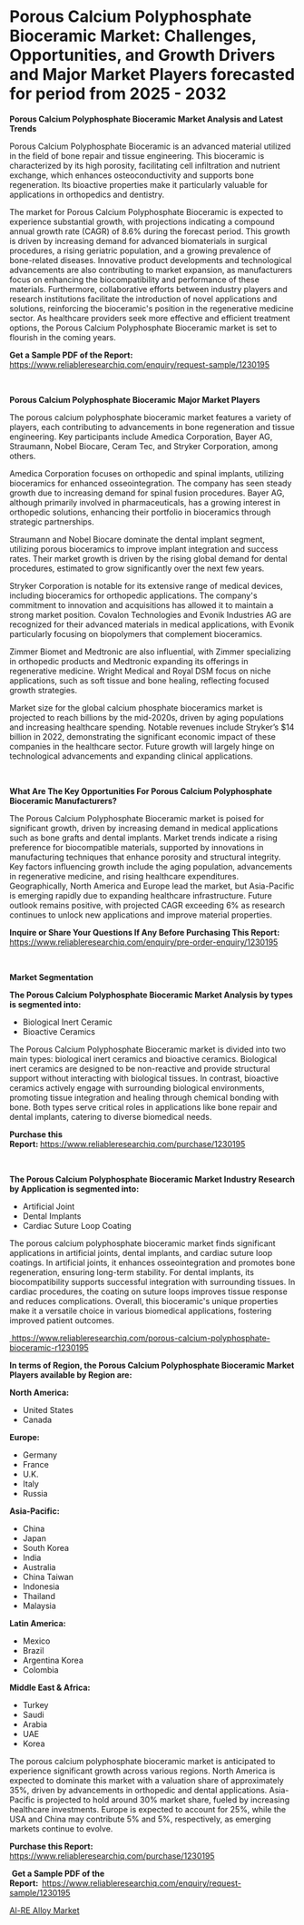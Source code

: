 <p><h1>Porous Calcium Polyphosphate Bioceramic Market: Challenges, Opportunities, and Growth Drivers and Major Market Players forecasted for period from 2025 - 2032</h1></p><p><strong>Porous Calcium Polyphosphate Bioceramic Market Analysis and Latest Trends</strong></p>
<p><p>Porous Calcium Polyphosphate Bioceramic is an advanced material utilized in the field of bone repair and tissue engineering. This bioceramic is characterized by its high porosity, facilitating cell infiltration and nutrient exchange, which enhances osteoconductivity and supports bone regeneration. Its bioactive properties make it particularly valuable for applications in orthopedics and dentistry.</p><p>The market for Porous Calcium Polyphosphate Bioceramic is expected to experience substantial growth, with projections indicating a compound annual growth rate (CAGR) of 8.6% during the forecast period. This growth is driven by increasing demand for advanced biomaterials in surgical procedures, a rising geriatric population, and a growing prevalence of bone-related diseases. Innovative product developments and technological advancements are also contributing to market expansion, as manufacturers focus on enhancing the biocompatibility and performance of these materials. Furthermore, collaborative efforts between industry players and research institutions facilitate the introduction of novel applications and solutions, reinforcing the bioceramic's position in the regenerative medicine sector. As healthcare providers seek more effective and efficient treatment options, the Porous Calcium Polyphosphate Bioceramic market is set to flourish in the coming years.</p></p>
<p><strong>Get a Sample PDF of the Report:&nbsp;</strong> <a href="https://www.reliableresearchiq.com/enquiry/request-sample/1230195?utm_campaign=2209&utm_medium=2&utm_source=Github&utm_content=ia&utm_term=03022025&utm_id=porous-calcium-polyphosphate-bioceramic">https://www.reliableresearchiq.com/enquiry/request-sample/1230195</a></p>
<p>&nbsp;</p>
<p><strong>Porous Calcium Polyphosphate Bioceramic Major Market Players</strong></p>
<p><p>The porous calcium polyphosphate bioceramic market features a variety of players, each contributing to advancements in bone regeneration and tissue engineering. Key participants include Amedica Corporation, Bayer AG, Straumann, Nobel Biocare, Ceram Tec, and Stryker Corporation, among others.</p><p>Amedica Corporation focuses on orthopedic and spinal implants, utilizing bioceramics for enhanced osseointegration. The company has seen steady growth due to increasing demand for spinal fusion procedures. Bayer AG, although primarily involved in pharmaceuticals, has a growing interest in orthopedic solutions, enhancing their portfolio in bioceramics through strategic partnerships.</p><p>Straumann and Nobel Biocare dominate the dental implant segment, utilizing porous bioceramics to improve implant integration and success rates. Their market growth is driven by the rising global demand for dental procedures, estimated to grow significantly over the next few years. </p><p>Stryker Corporation is notable for its extensive range of medical devices, including bioceramics for orthopedic applications. The company's commitment to innovation and acquisitions has allowed it to maintain a strong market position. Covalon Technologies and Evonik Industries AG are recognized for their advanced materials in medical applications, with Evonik particularly focusing on biopolymers that complement bioceramics.</p><p>Zimmer Biomet and Medtronic are also influential, with Zimmer specializing in orthopedic products and Medtronic expanding its offerings in regenerative medicine. Wright Medical and Royal DSM focus on niche applications, such as soft tissue and bone healing, reflecting focused growth strategies.</p><p>Market size for the global calcium phosphate bioceramics market is projected to reach billions by the mid-2020s, driven by aging populations and increasing healthcare spending. Notable revenues include Stryker’s $14 billion in 2022, demonstrating the significant economic impact of these companies in the healthcare sector. Future growth will largely hinge on technological advancements and expanding clinical applications.</p></p>
<p>&nbsp;</p>
<p><strong>What Are The Key Opportunities For Porous Calcium Polyphosphate Bioceramic Manufacturers?</strong></p>
<p><p>The Porous Calcium Polyphosphate Bioceramic market is poised for significant growth, driven by increasing demand in medical applications such as bone grafts and dental implants. Market trends indicate a rising preference for biocompatible materials, supported by innovations in manufacturing techniques that enhance porosity and structural integrity. Key factors influencing growth include the aging population, advancements in regenerative medicine, and rising healthcare expenditures. Geographically, North America and Europe lead the market, but Asia-Pacific is emerging rapidly due to expanding healthcare infrastructure. Future outlook remains positive, with projected CAGR exceeding 6% as research continues to unlock new applications and improve material properties.</p></p>
<p><strong>Inquire or Share Your Questions If Any Before Purchasing This Report:</strong> <a href="https://www.reliableresearchiq.com/enquiry/pre-order-enquiry/1230195?utm_campaign=2209&utm_medium=2&utm_source=Github&utm_content=ia&utm_term=03022025&utm_id=porous-calcium-polyphosphate-bioceramic">https://www.reliableresearchiq.com/enquiry/pre-order-enquiry/1230195</a></p>
<p>&nbsp;</p>
<p><strong>Market Segmentation</strong></p>
<p><strong>The Porous Calcium Polyphosphate Bioceramic Market Analysis by types is segmented into:</strong></p>
<p><ul><li>Biological Inert Ceramic</li><li>Bioactive Ceramics</li></ul></p>
<p><p>The Porous Calcium Polyphosphate Bioceramic market is divided into two main types: biological inert ceramics and bioactive ceramics. Biological inert ceramics are designed to be non-reactive and provide structural support without interacting with biological tissues. In contrast, bioactive ceramics actively engage with surrounding biological environments, promoting tissue integration and healing through chemical bonding with bone. Both types serve critical roles in applications like bone repair and dental implants, catering to diverse biomedical needs.</p></p>
<p><strong>Purchase this Report:&nbsp;</strong><a href="https://www.reliableresearchiq.com/purchase/1230195?utm_campaign=2209&utm_medium=2&utm_source=Github&utm_content=ia&utm_term=03022025&utm_id=porous-calcium-polyphosphate-bioceramic">https://www.reliableresearchiq.com/purchase/1230195</a></p>
<p>&nbsp;</p>
<p><strong>The Porous Calcium Polyphosphate Bioceramic Market Industry Research by Application is segmented into:</strong></p>
<p><ul><li>Artificial Joint</li><li>Dental Implants</li><li>Cardiac Suture Loop Coating</li></ul></p>
<p><p>The porous calcium polyphosphate bioceramic market finds significant applications in artificial joints, dental implants, and cardiac suture loop coatings. In artificial joints, it enhances osseointegration and promotes bone regeneration, ensuring long-term stability. For dental implants, its biocompatibility supports successful integration with surrounding tissues. In cardiac procedures, the coating on suture loops improves tissue response and reduces complications. Overall, this bioceramic's unique properties make it a versatile choice in various biomedical applications, fostering improved patient outcomes.</p></p>
<p><a href="https://www.reliableresearchiq.com/porous-calcium-polyphosphate-bioceramic-r1230195?utm_campaign=2209&utm_medium=2&utm_source=Github&utm_content=ia&utm_term=03022025&utm_id=porous-calcium-polyphosphate-bioceramic">&nbsp;https://www.reliableresearchiq.com/porous-calcium-polyphosphate-bioceramic-r1230195</a></p>
<p><strong>In terms of Region, the Porous Calcium Polyphosphate Bioceramic Market Players available by Region are:</strong></p>
<p>
    <p> <strong> North America: </strong>
        <ul>
            <li>United States</li>
            <li>Canada</li>
        </ul>
        </p> 
    <p> <strong> Europe: </strong>
        <ul>
            <li>Germany</li>
            <li>France</li>
            <li>U.K.</li>
            <li>Italy</li>
            <li>Russia</li>
        </ul>
        </p> 
    <p> <strong> Asia-Pacific: </strong>
        <ul>
            <li>China</li>
            <li>Japan</li>
            <li>South Korea</li>
            <li>India</li>
            <li>Australia</li>
            <li>China Taiwan</li>
            <li>Indonesia</li>
            <li>Thailand</li>
            <li>Malaysia</li>
        </ul>
        </p> 
    <p> <strong> Latin America: </strong>
        <ul>
            <li>Mexico</li>
            <li>Brazil</li>
            <li>Argentina Korea</li>
            <li>Colombia</li>
        </ul>
        </p> 
    <p> <strong> Middle East & Africa: </strong>
        <ul>
            <li>Turkey</li>
            <li>Saudi</li>
            <li>Arabia</li>
            <li>UAE</li>
            <li>Korea</li>
        </ul>
    </p>
    </p>
<p><p>The porous calcium polyphosphate bioceramic market is anticipated to experience significant growth across various regions. North America is expected to dominate this market with a valuation share of approximately 35%, driven by advancements in orthopedic and dental applications. Asia-Pacific is projected to hold around 30% market share, fueled by increasing healthcare investments. Europe is expected to account for 25%, while the USA and China may contribute 5% and 5%, respectively, as emerging markets continue to evolve.</p></p>
<p><strong>Purchase this Report: </strong><a href="https://www.reliableresearchiq.com/purchase/1230195?utm_campaign=2209&utm_medium=2&utm_source=Github&utm_content=ia&utm_term=03022025&utm_id=porous-calcium-polyphosphate-bioceramic">https://www.reliableresearchiq.com/purchase/1230195</a></p>
<p>&nbsp;<strong>Get a Sample PDF of the Report:&nbsp;&nbsp;</strong><a href="https://www.reliableresearchiq.com/enquiry/request-sample/1230195?utm_campaign=2209&utm_medium=2&utm_source=Github&utm_content=ia&utm_term=03022025&utm_id=porous-calcium-polyphosphate-bioceramic">https://www.reliableresearchiq.com/enquiry/request-sample/1230195</a></p>
<p><strong></strong></p>
<p><p><a href="https://github.com/sca704osol/Market-Research-Report-List-1/blob/main/al-re-alloy-market.md?utm_campaign=2209&utm_medium=2&utm_source=Github&utm_content=ia&utm_term=03022025&utm_id=porous-calcium-polyphosphate-bioceramic">Al-RE Alloy Market</a></p></p>